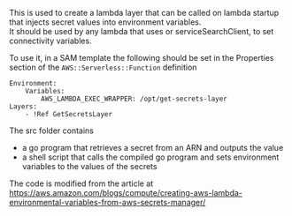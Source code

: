 This is used to create a lambda layer that can be called on lambda startup that injects secret values into environment variables.  
It should be used by any lambda that uses  or serviceSearchClient, to set connectivity variables.

To use it, in a SAM template the following should be set in the Properties section of the `AWS::Serverless::Function` definition

```
Environment:
    Variables:
        AWS_LAMBDA_EXEC_WRAPPER: /opt/get-secrets-layer
Layers:
    - !Ref GetSecretsLayer
```

The src folder contains

- a go program that retrieves a secret from an ARN and outputs the value
- a shell script that calls the compiled go program and sets environment variables to the values of the secrets

The code is modified from the article at https://aws.amazon.com/blogs/compute/creating-aws-lambda-environmental-variables-from-aws-secrets-manager/
